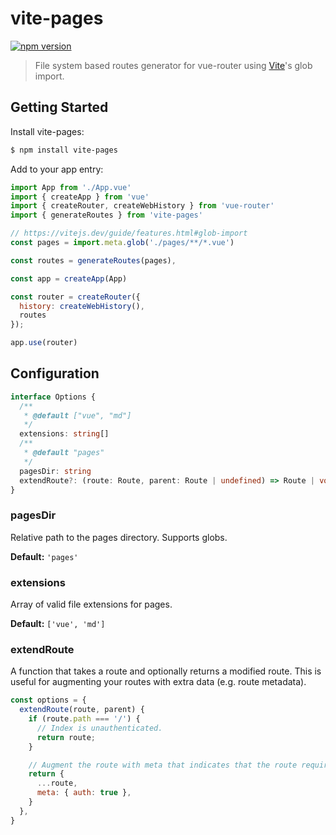 # vite-pages


[![npm version](https://img.shields.io/npm/v/vite-pages)](https://www.npmjs.com/package/vite-pages)

> File system based routes generator for vue-router using [Vite](https://github.com/vitejs/vite)'s glob import.

## Getting Started

Install vite-pages:

```bash
$ npm install vite-pages
```

Add to your app entry:

```js
import App from './App.vue'
import { createApp } from 'vue'
import { createRouter, createWebHistory } from 'vue-router'
import { generateRoutes } from 'vite-pages'

// https://vitejs.dev/guide/features.html#glob-import
const pages = import.meta.glob('./pages/**/*.vue')

const routes = generateRoutes(pages),

const app = createApp(App)

const router = createRouter({
  history: createWebHistory(),
  routes
});

app.use(router)
```

## Configuration

```ts
interface Options {
  /**
   * @default ["vue", "md"]
   */
  extensions: string[]
  /**
   * @default "pages"
   */
  pagesDir: string
  extendRoute?: (route: Route, parent: Route | undefined) => Route | void
}
```

### pagesDir

Relative path to the pages directory. Supports globs.

**Default:** `'pages'`

### extensions

Array of valid file extensions for pages.

**Default:** `['vue', 'md']`

### extendRoute

A function that takes a route and optionally returns a modified route. This is useful for augmenting your routes with extra data (e.g. route metadata).

```js
const options = {
  extendRoute(route, parent) {
    if (route.path === '/') {
      // Index is unauthenticated.
      return route;
    }

    // Augment the route with meta that indicates that the route requires authentication.
    return {
      ...route,
      meta: { auth: true },
    }
  },
}
```
